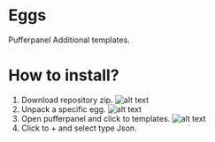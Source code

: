 # Eggs
Pufferpanel Additional templates.
# How to install?
1. Download repository zip.
![alt text](https://i.ibb.co/FHTQnNj/image.png)
2. Unpack a specific egg.
![alt text](https://i.ibb.co/FJ0Nncv/image.png)
3. Open pufferpanel and click to templates.
![alt text](https://i.ibb.co/59hkhLL/image.png)
4. Click to + and select type Json.
